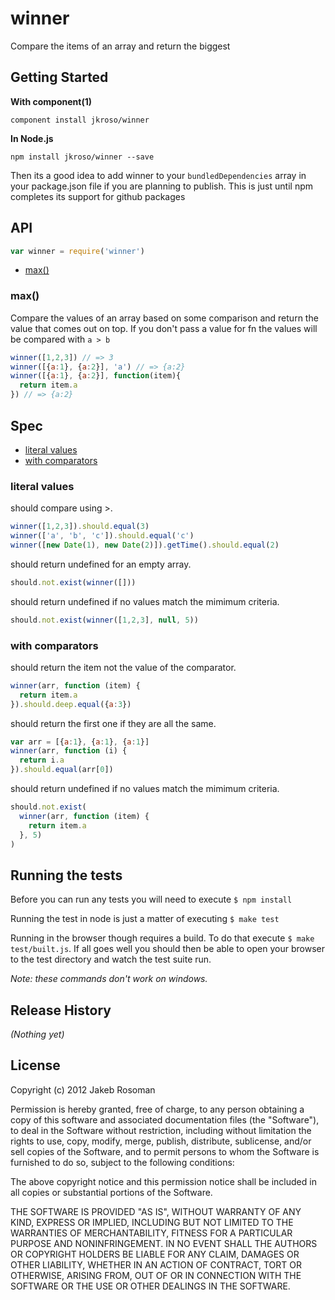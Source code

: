# winner

Compare the items of an array and return the biggest

## Getting Started

__With component(1)__ 

`component install jkroso/winner`

__In Node.js__ 

`npm install jkroso/winner --save`

Then its a good idea to add winner to your `bundledDependencies` array in your package.json file if you are planning to publish. This is just until npm completes its support for github packages 

## API

```javascript
var winner = require('winner')
```
  - [max()](#max)

### max()

  Compare the values of an array based on some comparison 
  and return the value that comes out on top. If you don't pass
  a value for fn the values will be compared with `a > b`
  
```js
winner([1,2,3]) // => 3
winner([{a:1}, {a:2}], 'a') // => {a:2}
winner([{a:1}, {a:2}], function(item){
  return item.a
}) // => {a:2}
```

## Spec
   - [literal values](#literal-values)
   - [with comparators](#with-comparators)
<a name=""></a>
 
<a name="literal-values"></a>
### literal values
should compare using >.

```js
winner([1,2,3]).should.equal(3)
winner(['a', 'b', 'c']).should.equal('c')
winner([new Date(1), new Date(2)]).getTime().should.equal(2)
```

should return undefined for an empty array.

```js
should.not.exist(winner([]))
```

should return undefined if no values match the mimimum criteria.

```js
should.not.exist(winner([1,2,3], null, 5))
```

<a name="with-comparators"></a>
### with comparators
should return the item not the value of the comparator.

```js
winner(arr, function (item) {
  return item.a
}).should.deep.equal({a:3})
```

should return the first one if they are all the same.

```js
var arr = [{a:1}, {a:1}, {a:1}]
winner(arr, function (i) {
  return i.a
}).should.equal(arr[0])
```

should return undefined if no values match the mimimum criteria.

```js
should.not.exist(
  winner(arr, function (item) {
    return item.a
  }, 5)
)
```

## Running the tests

Before you can run any tests you will need to execute `$ npm install`

Running the test in node is just a matter of executing `$ make test`

Running in the browser though requires a build. To do that execute `$ make test/built.js`. If all goes well you should then be able to open your browser to the test directory and watch the test suite run.

_Note: these commands don't work on windows._ 

## Release History
_(Nothing yet)_

## License
Copyright (c) 2012 Jakeb Rosoman

Permission is hereby granted, free of charge, to any person
obtaining a copy of this software and associated documentation
files (the "Software"), to deal in the Software without
restriction, including without limitation the rights to use,
copy, modify, merge, publish, distribute, sublicense, and/or sell
copies of the Software, and to permit persons to whom the
Software is furnished to do so, subject to the following
conditions:

The above copyright notice and this permission notice shall be
included in all copies or substantial portions of the Software.

THE SOFTWARE IS PROVIDED "AS IS", WITHOUT WARRANTY OF ANY KIND,
EXPRESS OR IMPLIED, INCLUDING BUT NOT LIMITED TO THE WARRANTIES
OF MERCHANTABILITY, FITNESS FOR A PARTICULAR PURPOSE AND
NONINFRINGEMENT. IN NO EVENT SHALL THE AUTHORS OR COPYRIGHT
HOLDERS BE LIABLE FOR ANY CLAIM, DAMAGES OR OTHER LIABILITY,
WHETHER IN AN ACTION OF CONTRACT, TORT OR OTHERWISE, ARISING
FROM, OUT OF OR IN CONNECTION WITH THE SOFTWARE OR THE USE OR
OTHER DEALINGS IN THE SOFTWARE.
